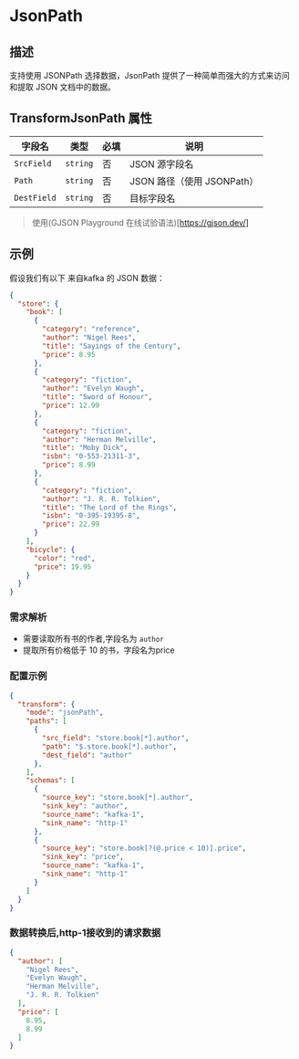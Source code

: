 JsonPath
========

## 描述
支持使用 JSONPath 选择数据，JsonPath 提供了一种简单而强大的方式来访问和提取 JSON 文档中的数据。


## TransformJsonPath 属性
| 字段名         | 类型       | 必填 | 说明                   |
|-------------|----------|----|----------------------|
| `SrcField`  | `string` | 否  | JSON 源字段名            |
| `Path`      | `string` | 否  | JSON 路径（使用 JSONPath） |
| `DestField` | `string` | 否  | 目标字段名                |

> 使用(GJSON Playground 在线试验语法)[https://gjson.dev/]

## 示例
假设我们有以下 来自kafka 的 JSON 数据：
```json
{
  "store": {
    "book": [
      {
        "category": "reference",
        "author": "Nigel Rees",
        "title": "Sayings of the Century",
        "price": 8.95
      },
      {
        "category": "fiction",
        "author": "Evelyn Waugh",
        "title": "Sword of Honour",
        "price": 12.99
      },
      {
        "category": "fiction",
        "author": "Herman Melville",
        "title": "Moby Dick",
        "isbn": "0-553-21311-3",
        "price": 8.99
      },
      {
        "category": "fiction",
        "author": "J. R. R. Tolkien",
        "title": "The Lord of the Rings",
        "isbn": "0-395-19395-8",
        "price": 22.99
      }
    ],
    "bicycle": {
      "color": "red",
      "price": 19.95
    }
  }
}
```
### 需求解析
* 需要读取所有书的作者,字段名为 `author`
* 提取所有价格低于 10 的书，字段名为price

### 配置示例
```json
{
  "transform": {
    "mode": "jsonPath",
    "paths": [
      {
        "src_field": "store.book[*].author",
        "path": "$.store.book[*].author",
        "dest_field": "author"
      },
    ],
    "schemas": [
      {
        "source_key": "store.book[*].author",
        "sink_key": "author",
        "source_name": "kafka-1",
        "sink_name": "http-1"
      },
      {
        "source_key": "store.book[?(@.price < 10)].price",
        "sink_key": "price",
        "source_name": "kafka-1",
        "sink_name": "http-1"
      }
    ]
  }
}
```

### 数据转换后,http-1接收到的请求数据
```json
{
  "author": [
    "Nigel Rees",
    "Evelyn Waugh",
    "Herman Melville",
    "J. R. R. Tolkien"
  ],
  "price": [
    8.95,
    8.99
  ]
}
```
